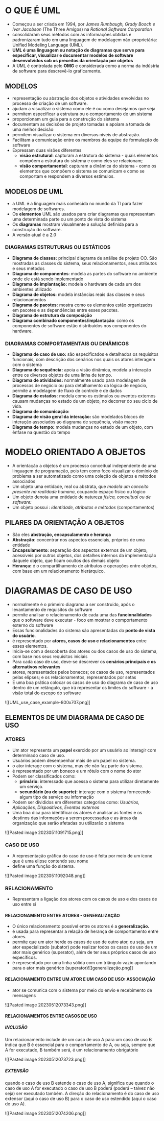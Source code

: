 # O QUE É UML

- Começou a ser criada em 1994, por J*ames Rumbaugh, Grady Booch e Ivar Jacobson* (The Three Amigos) na *Rational Software Corporation*
- consolidaram seus métodos com as informações obtidas e padronizaram tudo em uma linguagem de modelagem não-proprietária: Unified Modeling Language (UML).
-  **UML é uma linguagem ou notação de diagramas que serve para especificar, visualizar e documentar modelos de software desenvolvidos sob os preceitos da orientação por objetos**
-  A UML é controlada pelo **OMG** e considerada como a norma da indústria de software para descrevê-lo graficamente.

## MODELOS

- representação ou abstração dos objetos e atividades envolvidas no processo de criação de um software.
- ajudam a visualizar o sistema como ele é ou como desejamos que seja
- permitem especificar a estrutura ou o comportamento de um sistema
- proporcionam um guia para a construção do sistema
- documentam as decisões de projeto tomadas e apoiam a tomada de uma melhor decisão 
- permitem visualizar o sistema em diversos níveis de abstração.
- Facilitam a comunicação entre os membros da equipe de formulação do software
- Expressam duas visões diferentes
	- **visão estrutural**: capturam a estrutura do sistema - quais elementos compõem a estrutura do sistema e como eles se relacionam;
	- **visão comportamental**: capturam a dinâmica do sistema -  como os elementos que compõem o sistema se comunicam e como se comportam e respondem a diversos estímulos.

## MODELOS DE UML

- a UML é a linguagem mais conhecida no mundo da TI para fazer modelagem de softwares. 
- Os **elementos** UML são usados para criar diagramas que representam uma determinada parte ou um ponto de vista do sistema
- Os **diagramas** mostram visualmente a solução definida para a construção do software.
- A versão atual é a 2.0

### DIAGRAMAS ESTRUTURAIS OU ESTÁTICOS

- **Diagrama de classes:** principal diagrama de análise de projeto OO. São mostradas as classes do sistema, seus relacionamentos, seus atributos e seus métodos
- **Diagrama de componentes**: modela as partes do software no ambiente onde ele está sendo implementado
- **Diagrama de implantação:** modela o hardware de cada um dos ambientes utilizado
- **Diagrama de objetos:** modela instâncias reais das classes e seus relacionamentos
- **Diagrama de pacotes:** mostra como os elementos estão organizados em pacotes e as dependências entre esses pacotes.
- **Diagrama de estrutura da composição**
- **Diagrama combinado componentes/implantação**: como os componentes de software estão distribuídos nos componentes do hardware.

### DIAGRAMAS COMPORTAMENTAIS OU DINÂMICOS

- **Diagrama de caso de uso:**  são especificados e detalhados os requisitos funcionais, com descrição dos cenários nos quais os atores interagem com o sistema
- **Diagrama de sequência:** apoia a visão dinâmica, modela  a interação entre os diversos objetos de uma linha de tempo.
- **Diagrama de atividades:** normalmente usado para modelagem de processos de negócio ou para detalhamento da lógica de negócio, permite a modelagem de fluxo de controle e de dados
- **Diagrama de estados:** modela como os estímulos ou eventos externos causam mudanças no estado de um objeto, no decorrer do seu ciclo de vida.
- **Diagrama de comunicação:**
- **Diagrama de visão geral da interação:**  são modelados blocos de interação associados ao diagrama de sequência, visão macro
- **Diagrama de tempo:** modela mudanças no estado de um objeto, com ênfase na questão do tempo 

# MODELO ORIENTADO A OBJETOS

- A orientação a objetos é um processo conceitual independente de uma linguagem de programação, pois tem como foco visualizar o domínio do problema a ser automatizado como uma coleção de objetos e métodos associados
- Um objeto uma entidade, real ou abstrata, que *modela um conceito presente na realidade humana*, ocupando espaço físico ou lógico
- Um objeto denota uma entidade de natureza *física, conceitual ou de software:*
- Um objeto possui : *identidade, atributos e métodos* (comportamentos)

## PILARES DA ORIENTAÇÃO A OBJETOS

- São eles **abstração, encapsulamento e herança**
- **Abstração**: concentrar nos aspectos essenciais, próprios de uma entidade
- **Encapsulamento:** separação dos aspectos externos de um objeto, acessíveis por outros objetos, dos detalhes internos da implementação daquele objeto, que ficam ocultos dos demais objeto
- **Herança:** é o compartilhamento de atributos e operações entre objetos, com base em um relacionamento hierárquico.

# DIAGRAMAS DE CASO DE USO

- normalmente é o primeiro diagrama a ser construído, após o levantamento de requisitos do software
- permite analisar o relacionamento de cada uma das **funcionalidades** que o software deve executar - foco em mostrar o comportamento externo do software
- Essas funcionalidades do sistema são apresentadas do **ponto de vista do usuário**.
- é representado por **atores, casos de uso e relacionamentos** entre esses elementos. 
- Inicia-se  com a descoberta dos atores ou dos casos de uso do sistema, com base nos seus requisitos iniciais
- Para cada caso de uso, deve-se descrever os **cenários principais e os alternativos relevantes**
- atores, representados pelos bonecos; os casos de uso, representados pelas elipses; e os relacionamentos, representados por setas
- É uma boa prática colocar os casos de uso do diagrama de caso de uso dentro de um retângulo, que irá representar os limites do software - a visão total do escopo do software

![[UML_use_case_example-800x707.png]]


## ELEMENTOS DE UM DIAGRAMA DE CASO DE USO

### ATORES
- Um ator representa um **papel** exercido por um usuário ao interagir com determinado caso de uso.
- Usuários podem desempenhar mais de um papel no sistema.
- o ator interage com o sistema, mas ele não faz parte do sistema.
- é representado por um boneco e um rótulo com o nome do ator
- Podem ser classificados como:
	- **primário:**  interessado que acessa o sistema para utilizar diretamente um serviço.
	- **secundário (ou de suporte):**  interage com o sistema fornecendo algum tipo de serviço ou informação
- Podem ser divididos em diferentes categorias como: *Usuários, Aplicações, Dispositivos, Eventos externos*
- Uma boa dica para identificar os atores é analisar as fontes e os destinos das informações a serem processadas e as áreas da organização que serão afetadas ou utilizarão o sistema

![[Pasted image 20230511091715.png]]

### CASO DE USO 

- A representação gráfica do caso de uso é feita por meio de um ícone que é uma elipse contendo seu nome
- define uma função do sistema.

![[Pasted image 20230511092048.png]]

### RELACIONAMENTO

- Representam a ligação dos atores com os casos de uso e dos casos de uso entre si

#### RELACIONAMENTO ENTRE ATORES - GENERALIZAÇÃO

- O único relacionamento possível entre os atores é a **generalização.**
- é usada para representar a relação de herança de comportamento entre atores.
- permite que um ator herde os casos de uso de outro ator, ou seja, um ator especializado (subator) pode realizar todos os casos de uso de um ator mais genérico (superator), além de ter seus próprios casos de uso específicos.
- é representado por uma linha sólida com um triângulo vazio apontando para o ator mais genérico (superator)![[generalização.png]]
#### RELACIONAMENTO ENTRE UM ATOR E UM CASO DE USO: ASSOCIAÇÃO

- ator se comunica com o sistema por meio do envio e recebimento de mensagens

![[Pasted image 20230512073343.png]]

#### RELACIONAMENTOS ENTRE CASOS DE USO

##### INCLUSÃO
Um relacionamento include de um caso de uso A para um caso de uso B indica que B é essencial para o comportamento de A, ou seja, sempre que A for executado, B também será, é um relacionamento obrigatório 

![[Pasted image 20230512073723.png]]

##### EXTENSÃO
quando o caso de uso B estende o caso de uso A, significa que quando o caso de uso A for executado o caso de uso B poderá (poderá – talvez não seja) ser executado também. A direção do relacionamento é do caso de uso extensor (aqui o caso de uso B) para o caso de uso estendido (aqui o caso de uso A).

![[Pasted image 20230512074206.png]]

